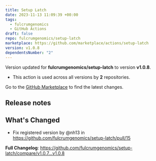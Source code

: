```yaml
---
title: Setup Latch
date: 2023-11-13 11:09:39 +00:00
tags:
  - fulcrumgenomics
  - GitHub Actions
draft: false
repo: fulcrumgenomics/setup-latch
marketplace: https://github.com/marketplace/actions/setup-latch
version: v1.0.8
dependentsNumber: "2"
---
```



Version updated for **fulcrumgenomics/setup-latch** to version **v1.0.8**.
- This action is used across all versions by **2** repositories.

Go to the [GitHub Marketplace](https://github.com/marketplace/actions/setup-latch) to find the latest changes.

## Release notes

## What's Changed
* Fix registered version by @nh13 in https://github.com/fulcrumgenomics/setup-latch/pull/15


**Full Changelog**: https://github.com/fulcrumgenomics/setup-latch/compare/v1.0.7...v1.0.8
